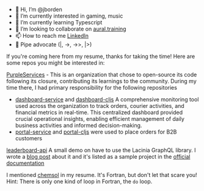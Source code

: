 - 👋 Hi, I’m @jborden
- 👀 I’m currently interested in gaming, music
- 🌱 I’m currently learning Typescript
- 💞️ I’m looking to collaborate on [aural.training](https://github.com/jborden/aural.training)
- 📫 How to reach me [LinkedIn](https://www.linkedin.com/in/james-michael-borden/)
- 🚰 Pipe advocate (|, ->, ->>, |>)

If you're coming here from my resume, thanks for taking the time! Here are some repos you might be interested in:

[PurpleServices](https://github.com/Purple-Services) - This is an organization that chose to open-source its code following its closure, contributing its learnings to the community. During my time there, I had primary responsibility for the following repositories
- [dashboard-service](https://github.com/Purple-Services/dashboard-service) and [dashboard-cljs](https://github.com/Purple-Services/dashboard-cljs) A comprehensive monitoring tool used across the organization to track orders, courier activities, and financial metrics in real-time. This centralized dashboard provided crucial operational insights, enabling efficient management of daily business activities and informed decision-making.
- [portal-service](https://github.com/Purple-Services/portal-service) and [portal-cljs](https://github.com/Purple-Services/portal-cljs) were used to place orders for B2B customers

[leaderboard-api](https://github.com/jborden/leaderboard-api) A small demo on have to use the Lacinia GraphQL library. I wrote a [blog post](https://jborden.github.io/2017/05/15/using-lacinia) about it and it's listed as a sample project in the [official documentation](https://lacinia.readthedocs.io/en/latest/samples.html)

I mentioned [chemsol](https://github.com/jborden/chemsol) in my resume. It's Fortran, but don't let that scare you! Hint: There is only one kind of loop in Fortran, the `do` loop. 

<!---
jborden/jborden is a ✨ special ✨ repository because its `README.md` (this file) appears on your GitHub profile.
You can click the Preview link to take a look at your changes.
--->
